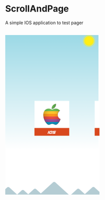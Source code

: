 # ScrollAndPage
A simple IOS application to test pager

<BR><img src="https://github.com/otiasj/UdemyIOS/blob/master/ScrollAndPage/docs/scrollpage.png" alt="screenshot" width="300">
